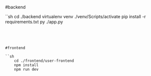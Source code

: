 #backend

``sh
    cd ./backend
    virtualenv venv
    ./venv/Scripts/activate
    pip install -r requirements.txt
    py ./app.py
    
```




#frontend

``sh
    cd ./frontend/user-frontend
    npm install
    npm run dev
```